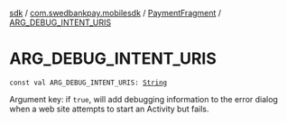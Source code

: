 [sdk](../../index.md) / [com.swedbankpay.mobilesdk](../index.md) / [PaymentFragment](index.md) / [ARG_DEBUG_INTENT_URIS](./-a-r-g_-d-e-b-u-g_-i-n-t-e-n-t_-u-r-i-s.md)

# ARG_DEBUG_INTENT_URIS

`const val ARG_DEBUG_INTENT_URIS: `[`String`](https://kotlinlang.org/api/latest/jvm/stdlib/kotlin/-string/index.html)

Argument key: if `true`, will add debugging information to the error dialog when
a web site attempts to start an Activity but fails.

